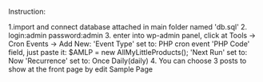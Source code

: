 Instruction:

1.import and connect database attached in main folder named 'db.sql'
2. login:admin 
   password:admin
3. enter into wp-admin panel, click at Tools -> Cron Events -> Add New:
    'Event Type' set to: PHP cron event
    'PHP Code' field, just paste it: $AMLP = new AllMyLittleProducts();
    'Next Run' set to: Now
    'Recurrence' set to: Once Daily(daily)
4. You can choose 3 posts to show at the front page by edit Sample Page


    

